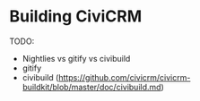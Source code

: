 Building CiviCRM
================

TODO:

-   Nightlies vs gitify vs civibuild
-   gitify
-   civibuild (https://github.com/civicrm/civicrm-buildkit/blob/master/doc/civibuild.md)
